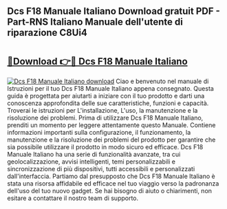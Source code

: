 ## Dcs F18 Manuale Italiano Download gratuit PDF - Part-RNS Italiano Manuale dell'utente di riparazione C8Ui4

# <h2><a href="http://dfelhz1.blite.top/?on=Dcs+F18+Manuale+Italiano">🔗Download 👉🔴 Dcs F18 Manuale Italiano</a></h2>

[![Dcs F18 Manuale Italiano download](https://i.imgur.com/lujVjoI.png)](http://dfelhz1.blite.top/?on=Dcs+F18+Manuale+Italiano)
Ciao e benvenuto nel manuale di Istruzioni per il tuo Dcs F18 Manuale Italiano appena consegnato. Questa guida è progettata per aiutarti a iniziare con il tuo prodotto e darti una conoscenza approfondita delle sue caratteristiche, funzioni e capacità. Troverai le istruzioni per L'installazione, L'uso, la manutenzione e la risoluzione dei problemi. Prima di utilizzare Dcs F18 Manuale Italiano, prenditi un momento per leggere attentamente questo Manuale. Contiene informazioni importanti sulla configurazione, il funzionamento, la manutenzione e la risoluzione dei problemi del prodotto per garantire che sia possibile utilizzare il prodotto in modo sicuro ed efficace. Dcs F18 Manuale Italiano ha una serie di funzionalità avanzate, tra cui geolocalizzazione, avvisi intelligenti, temi personalizzabili e sincronizzazione di più dispositivi, tutti accessibili e personalizzati dall'interfaccia. Partiamo dal presupposto che Dcs F18 Manuale Italiano è stata una risorsa affidabile ed efficace nel tuo viaggio verso la padronanza dell'uso del tuo nuovo gadget. Se hai bisogno di aiuto o chiarimenti, non esitare a contattare il nostro team di supporto.
